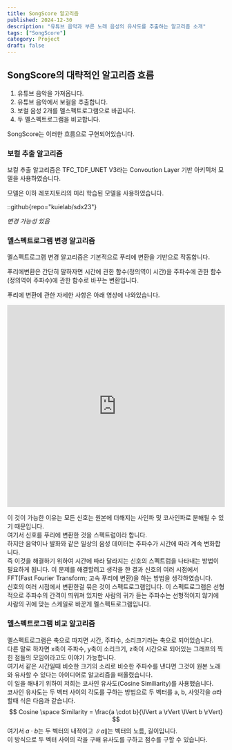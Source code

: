 ```yaml
---
title: SongScore 알고리즘
published: 2024-12-30
description: "유튜브 음악과 부른 노래 음성의 유사도를 추출하는 알고리즘 소개"
tags: ["SongScore"]
category: Project
draft: false
---
```


## SongScore의 대략적인 알고리즘 흐름
1. 유튜브 음악을 가져옵니다.
2. 유튜브 음악에서 보컬을 추출합니다.
3. 보컬 음성 2개를 멜스펙트로그램으로 바꿉니다.
4. 두 멜스펙트로그램을 비교합니다.

SongScore는 이러한 흐름으로 구현되어있습니다.

### 보컬 추출 알고리즘

보컬 추출 알고리즘은 TFC_TDF_UNET V3라는 Convoution Layer 기반 아키텍처 모델을 사용하였습니다.

모델은 이하 레포지토리의 미리 학습된 모델을 사용하였습니다.

::github{repo="kuielab/sdx23"}

*변경 가능성 있음*

### 멜스펙트로그램 변경 알고리즘

멜스펙트로그램 변경 알고리즘은 기본적으로 푸리에 변환을 기반으로 작동합니다.  

푸리에변환은 간단히 말하자면 시간에 관한 함수(정의역이 시간)을 주파수에 관한 함수(정의역이 주파수)에 관한 함수로 바꾸는 변환입니다. 

푸리에 변환에 관한 자세한 사항은 아래 영상에 나와있습니다.


<iframe width="100%" height="468" src="https://youtu.be/embed/Mc9PHZ3H36M" title="YouTube video player" frameborder="0" allowfullscreen></iframe>


이 것이 가능한 이유는 모든 신호는 원본에 더해지는 사인파 및 코사인파로 분해될 수 있기 때문입니다.  
여기서 신호를 푸리에 변환한 것을 스펙트럼이라 합니다.  
하지만 음악이나 발화와 같은 일상의 음성 데이터는 주파수가 시간에 따라 계속 변화합니다.  
즉 이것을 해결하기 위하여 시간에 따라 달라지는 신호의 스펙트럼을 나타내는 방법이 필요하게 됩니다.
이 문제를 해결할려고 생각을 한 결과 신호의 여러 시점에서 FFT(Fast Fourier Transform; 고속 푸리에 변환)을 하는 방법을 생각하였습니다.  
신호의 여러 시점에서 변환한걸 묶은 것이 스펙트로그램입니다.
이 스펙트로그램은 선형적으로 주파수의 간격이 띄워져 있지만 사람의 귀가 듣는 주파수는 선형적이지 않기에 사람의 귀에 맞는 스케일로 바꾼게 멜스펙트로그램입니다.

### 멜스펙트로그램 비교 알고리즘

멜스펙트로그램은 축으로 따지면 시간, 주파수, 소리크기라는 축으로 되어있습니다.  
다른 말로 하자면 x축이 주파수, y축이 소리크기, z축이 시간으로 되어있는 그래프의 찍힌 점들의 모임이라고도 이야기 가능합니다.  
여기서 같은 시간일때 비슷한 크기의 소리로 비슷한 주파수를 낸다면 그것이 원본 노래와 유사할 수 있다는 아이디어로 알고리즘을 떠올렸습니다.  
이 일을 해내기 위하여 저희는 코사인 유사도(Cosine Similiarity)를 사용했습니다.  
코사인 유사도는 두 벡터 사이의 각도를 구하는 방법으로 두 벡터를 a, b, 사잇각을 $\alpha$라 할때 식은 다음과 같습니다.  
$$
Cosine \space Similarity = \frac{a \cdot b}{\lVert a \rVert \lVert b \rVert}
$$ 
여기서 $a \cdot b$는 두 벡터의 내적이고 $\lVert a \rVert$는 벡터의 노름, 길이입니다.  
이 방식으로 두 벡터 사이의 각을 구해 유사도를 구하고 점수를 구할 수 있습니다.  
